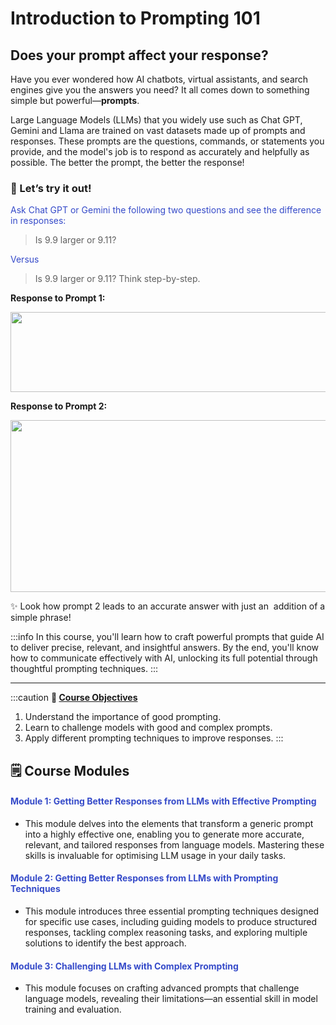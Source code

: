 # Introduction to Prompting 101

## Does your prompt affect your response?

Have you ever wondered how AI chatbots, virtual assistants, and search engines give you the answers you need? It all comes down to something simple but powerful—**prompts**.

Large Language Models (LLMs) that you widely use such as Chat GPT, Gemini and Llama are trained on vast datasets made up of prompts and responses. These prompts are the questions, commands, or statements you provide, and the model's job is to respond as accurately and helpfully as possible. The better the prompt, the better the response! 

### 🤔 Let’s try it out!&#x20;

<span style="color:#364BC9">Ask Chat GPT or Gemini the following two questions and see the difference in responses:</span>

> Is 9.9 larger or 9.11?

<span style="color:#364BC9">Versus</span>&#x20;

> Is 9.9 larger or 9.11? Think step-by-step.

**Response to Prompt 1:**&#x20;

<img height="128" width="602" src="https://lh7-rt.googleusercontent.com/docsz/AD_4nXcHrY-_6Wq0fJyDVu5u1XJIJGm2T6LfscKpv-ANyyr7-4yaeZWxVbw3muEgeVa-ccVLm4Ho-qRYSCj_WU3bELosyFe24eOzZMizoiD6KXtU3gooshJFz-p4B5oY_P3DMC32DRCuXw?key=knaq4zjgrnXCUPImADjMOLLn" /> 


**Response to Prompt 2:**&#x20;

<img height="275" width="602" src="https://lh7-rt.googleusercontent.com/docsz/AD_4nXdXLXWUmeXwtvk6BT9uFPfjmYBBz7oo0pF45H7UPduU57q7x11_I_1svRXpBDeYIIq5crtjupQILd8psBHlLYTbhU3SXk6-s-Ii0jpx3-i0kggUOZyTtVjnTMPgsN56XLwJGLFm2A?key=knaq4zjgrnXCUPImADjMOLLn" />

✨ Look how prompt 2 leads to an accurate answer with just an  addition of a simple phrase!&#x20;

:::info
In this course, you'll learn how to craft powerful prompts that guide AI to deliver precise, relevant, and insightful answers. By the end, you'll know how to communicate effectively with AI, unlocking its full potential through thoughtful prompting techniques.
:::

***

:::caution
**🎯 <u>Course Objectives</u>**

1. Understand the importance of good prompting.
2. Learn to challenge models with good and complex prompts.
3. Apply different prompting techniques to improve responses.&#x20;
:::

## 🗒️ Course Modules

#### <span style="color:#364BC9">Module 1: Getting Better Responses from LLMs with Effective Prompting</span>

* This module delves into the elements that transform a generic prompt into a highly effective one, enabling you to generate more accurate, relevant, and tailored responses from language models. Mastering these skills is invaluable for optimising LLM usage in your daily tasks.&#x20;

#### <span style="color:#364BC9">Module 2: Getting Better Responses from LLMs with Prompting Techniques</span>

* This module introduces three essential prompting techniques designed for specific use cases, including guiding models to produce structured responses, tackling complex reasoning tasks, and exploring multiple solutions to identify the best approach.

#### <span style="color:#364BC9">Module 3: Challenging LLMs with Complex Prompting</span>

* This module focuses on crafting advanced prompts that challenge language models, revealing their limitations—an essential skill in model training and evaluation.&#x20;